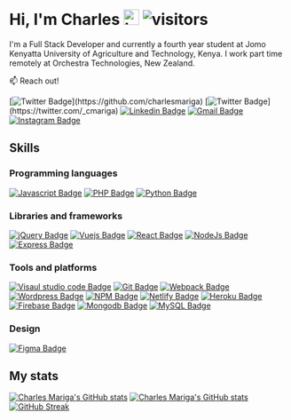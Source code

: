 # Hi, I'm Charles <img src="https://user-images.githubusercontent.com/1303154/88677602-1635ba80-d120-11ea-84d8-d263ba5fc3c0.gif" width="28px" alt="hi"> ![visitors](https://visitor-badge.glitch.me/badge?page_id=charlesmariga.charlesmariga&left_color=black&right_color=red)

I'm a Full Stack Developer and currently a fourth year student at Jomo Kenyatta University of Agriculture and Technology, Kenya. I work part time remotely at Orchestra Technologies, New Zealand.

:mailbox: Reach out!

[![Twitter Badge](https://img.shields.io/badge/-@CharlesMariga-black?style=flat&labelColor=black&logo=github&logoColor=white&link=https://twitter.com/_cmariga_)](https://github.com/charlesmariga) [![Twitter Badge](https://img.shields.io/badge/-@_cmariga_-1ca0f1?style=flat&labelColor=1ca0f1&logo=twitter&logoColor=white&link=https://twitter.com/_cmariga_)](https://twitter.com/_cmariga) [![Linkedin Badge](https://img.shields.io/badge/-@CharlesNjenga-0e76a8?style=flat&labelColor=0e76a8&logo=linkedin&logoColor=white&link=https://www.linkedin.com/in/cmariga)](https://www.linkedin.com/in/charlesnjenga) [![Gmail Badge](https://img.shields.io/badge/-@CharlesMariga-db4437?style=flat&labelColor=db4437&logo=gmail&logoColor=white)](mailto:charlesmariga37@gmail.com) [![Instagram Badge](https://img.shields.io/badge/-@_cmariga-8a3ab9?style=flat&labelColor=8a3ab9&logo=instagram&logoColor=white&link=https://www.instagram.com/_cmariga/)](https://www.instagram.com/_cmariga/)

## Skills

### Programming languages

[![Javascript Badge](https://img.shields.io/badge/-Javascript-f0db4f?style=for-the-badge&labelColor=black&logo=Javascript&logoColor=f0db4f)](#) [![PHP Badge](https://img.shields.io/badge/-PHP-878cb5?style=for-the-badge&labelColor=black&logo=php&logoColor=878cb5)](#) [![Python Badge](https://img.shields.io/badge/-python-4b8bbe?style=for-the-badge&labelColor=black&logo=python&logoColor=4b8bbe)](#)

### Libraries and frameworks

[![jQuery Badge](https://img.shields.io/badge/-jQuery-0868AC?style=for-the-badge&labelColor=black&logo=jquery&logoColor=0868AC)](#) [![Vuejs Badge](https://img.shields.io/badge/-Vue-41b883?style=for-the-badge&labelColor=black&logo=vue.js&logoColor=41b883)](#) [![React Badge](https://img.shields.io/badge/-React-61bdfd?style=for-the-badge&labelColor=black&logo=React&logoColor=61dbfb)](#) [![NodeJs Badge](https://img.shields.io/badge/-nodejs-68a063?style=for-the-badge&labelColor=black&logo=node.js&logoColor=68a063)](#) [![Express Badge](https://img.shields.io/badge/-Express-303030?style=for-the-badge&labelColor=black&logo=express&logoColor=303030)](#)

### Tools and platforms

[![Visaul studio code Badge](https://img.shields.io/badge/-Vscode-0098FF?style=for-the-badge&labelColor=black&logo=visual-studio-code&logoColor=0098FF)](#) [![Git Badge](https://img.shields.io/badge/-git-F1502F?style=for-the-badge&labelColor=black&logo=git&logoColor=F1502F)](#) [![Webpack Badge](https://img.shields.io/badge/-Webpack-8ed5fa?style=for-the-badge&labelColor=black&logo=webpack&logoColor=8ed5fa)](#) [![Wordpress Badge](https://img.shields.io/badge/-Wordpress-00749C?style=for-the-badge&labelColor=black&logo=wordpress&logoColor=00749C)](#) [![NPM Badge](https://img.shields.io/badge/-npm-CC3534?style=for-the-badge&labelColor=black&logo=npm&logoColor=CC3534)](#) [![Netlify Badge](https://img.shields.io/badge/-netlify-00C7B7?style=for-the-badge&labelColor=black&logo=netlify&logoColor=00C7B7)](#) [![Heroku Badge](https://img.shields.io/badge/-Heroku-6567a5?style=for-the-badge&labelColor=black&logo=heroku&logoColor=6567a5)](#) [![Firebase Badge](https://img.shields.io/badge/-Firebase-FFA611?style=for-the-badge&labelColor=black&logo=firebase&logoColor=FFA611)](#) [![Mongodb Badge](https://img.shields.io/badge/-MongDB-47A248?style=for-the-badge&labelColor=black&logo=mongodb&logoColor=47A248)](#) [![MySQL Badge](https://img.shields.io/badge/-MySQL-4479A1?style=for-the-badge&labelColor=black&logo=mysql&logoColor=4479A1)](#)

<!-- <svg role="img" viewBox="0 0 24 24" xmlns="http://www.w3.org/2000/svg"><title>MongoDB</title><path d="M17.193 9.555c-1.264-5.58-4.252-7.414-4.573-8.115-.28-.394-.53-.954-.735-1.44-.036.495-.055.685-.523 1.184-.723.566-4.438 3.682-4.74 10.02-.282 5.912 4.27 9.435 4.888 9.884l.07.05A73.49 73.49 0 0111.91 24h.481c.114-1.032.284-2.056.51-3.07.417-.296.604-.463.85-.693a11.342 11.342 0 003.639-8.464c.01-.814-.103-1.662-.197-2.218zm-5.336 8.195s0-8.291.275-8.29c.213 0 .49 10.695.49 10.695-.381-.045-.765-1.76-.765-2.405z"/></svg> -->

### Design

[![Figma Badge](https://img.shields.io/badge/-Figma-e04a34?style=for-the-badge&labelColor=black&logo=figma&logoColor=e04a34)](#)

## My stats

[![Charles Mariga's GitHub stats](https://github-readme-stats.vercel.app/api?username=CharlesMariga&theme=dark&count_private=true&show_icons=true&hide_border=true&include_all_commits=true&icon_color=fb8c00&ring=FB8C00&title_color=FB8C00&bg_color=0d1117)](https://github.com/anuraghazra/github-readme-stats) [![Charles Mariga's GitHub stats](https://github-readme-stats.vercel.app/api/top-langs/?username=CharlesMariga&langs_count=8&theme=dark&count_private=true&show_icons=true&layout=compact&hide_border=true&include_all_commits=true&&icon_color=fb8c00&title_color=FB8C00&bg_color=0d1117)](https://github.com/anuraghazra/github-readme-stats) [![GitHub Streak](https://github-readme-streak-stats.herokuapp.com?user=CharlesMariga&theme=dark&hide_border=true&ring=FB8C00&background=0d1117)](https://git.io/streak-stats)
